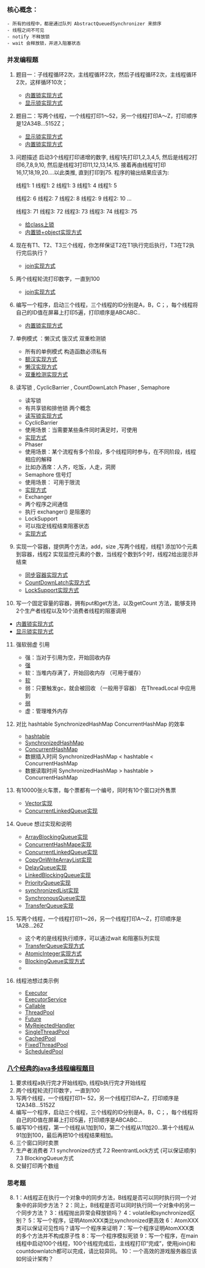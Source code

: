 
### 核心概念：
    - 所有的线程中，都是通过队列 AbstractQueuedSynchronizer 来排序
    - 线程之间不可见
    - notify 不释放锁
    - wait 会释放锁，并进入阻塞状态
### 并发编程题
1. 题目一：子线程循环2次，主线程循环2次，然后子线程循环2次，主线程循环2次，这样循环10次；
    - [内置锁实现方式](src/main/java/com/javaniuniu/juc/loop/output/subject1/T1.java)
    - [显示锁实现方式](src/main/java/com/javaniuniu/juc/loop/output/subject1/T2.java)
2. 题目二：写两个线程，一个线程打印1～52，另一个线程打印A～Z，打印顺序是12A34B...5152Z；
    - [显示锁实现方式](src/main/java/com/javaniuniu/juc/loop/output/subject2/D1.java)
    - [内置锁实现方式](src/main/java/com/javaniuniu/juc/loop/output/subject2/Demo1.java)
    
3. 问题描述 
   启动3个线程打印递增的数字, 线程1先打印1,2,3,4,5, 然后是线程2打印6,7,8,9,10, 然后是线程3打印11,12,13,14,15. 接着再由线程1打印16,17,18,19,20….以此类推, 直到打印到75. 程序的输出结果应该为:
   
   线程1: 1 
   线程1: 2 
   线程1: 3 
   线程1: 4 
   线程1: 5
   
   线程2: 6 
   线程2: 7 
   线程2: 8 
   线程2: 9 
   线程2: 10 
   …
   
   线程3: 71 
   线程3: 72 
   线程3: 73 
   线程3: 74 
   线程3: 75
   - [给class上锁](src/main/java/com/javaniuniu/juc/loop/output/subject3/T1.java)
   - [内置锁+object实现方式](src/main/java/com/javaniuniu/juc/loop/output/subject3/T2.java)
4. 现在有T1、T2、T3三个线程，你怎样保证T2在T1执行完后执行，T3在T2执行完后执行？
    - [join实现方式](src/main/java/com/javaniuniu/juc/loop/output/subject4/T1_join.java)
5. 两个线程轮流打印数字，一直到100
    - [join实现方式](src/main/java/com/javaniuniu/juc/loop/output/subject5/T1.java)
6. 编写一个程序，启动三个线程，三个线程的ID分别是A，B，C；，每个线程将自己的ID值在屏幕上打印5遍，打印顺序是ABCABC..
    - [内置锁实现方式](src/main/java/com/javaniuniu/juc/loop/output/subject6/T2.java)
7. 单例模式 ：懒汉式 饿汉式 双重检测锁
   - 所有的单例模式 构造函数必须私有
   - [额汉实现方式](src/main/java/com/javaniuniu/juc/loop/output/subject7/HungerMan.java)
   - [懒汉实现方式](src/main/java/com/javaniuniu/juc/loop/output/subject7/LazyMan.java)
   - [双重检测实现方式](src/main/java/com/javaniuniu/juc/loop/output/subject7/DoubleCheck.java)
   
8. 读写锁 , CyclicBarrier ,  CountDownLatch Phaser , Semaphore
   - 读写锁
    - 有共享锁和排他锁 两个概念
    - [读写锁实现方式](src/main/java/com/javaniuniu/juc/loop/output/subject8/Test_ReadWriteLock.java)
   - CyclicBarrier
    - 使用场景：当需要某些条件同时满足时，可使用
    - [实现方式](src/main/java/com/javaniuniu/juc/loop/output/subject8/Test_CyclicBarrier.java)
   - Phaser
    - 使用场景：某个流程有多个阶段，多个线程同时参与，在不同阶段，线程相应的解释
    - 比如办酒席：人齐，吃饭，人走，洞房
   - Semaphore 信号灯
    - 使用场景： 可用于限流
    - [实现方式](src/main/java/com/javaniuniu/juc/loop/output/subject8/Test_Semaphore.java)
   - Exchanger
    - 两个程序之间通信
    - 执行 exchanger() 是阻塞的
   - LockSupport 
    - 可以指定线程结束阻塞状态
    - [实现方式](src/main/java/com/javaniuniu/juc/loop/output/subject8/Test_LockSupport.java)
   
9. 实现一个容器，提供两个方法，add，size ,写两个线程，线程1 添加10个元素到容器，线程2 实现监控元素的个数，当线程个数到5个时，线程2给出提示并结束
   - [同步容器实现方式](src/main/java/com/javaniuniu/juc/loop/output/subject9/T1_NotifyHoldingLock.java)
   - [CountDownLatch实现方式](src/main/java/com/javaniuniu/juc/loop/output/subject9/T1_NotifyHoldingLock.java)
   - [LockSupport实现方式](src/main/java/com/javaniuniu/juc/loop/output/subject9/T1_LockSupport.java)
10. 写一个固定容量的容器，拥有put和get方法，以及getCount 方法，能够支持2个生产者线程以及10个消费者线程的阻塞调用
   - [内置锁实现方式](src/main/java/com/javaniuniu/juc/loop/output/subject10/T1_Container.java)
   - [显示锁实现方式](src/main/java/com/javaniuniu/juc/loop/output/subject10/T2_Container.java)
11. 强软弱虚 引用
    - 强：当对于引用为空，开始回收内存
    - [强](src/main/java/com/javaniuniu/juc/loop/output/subject11/Test_NormalReference.java)
    - 软：当堆内存满了，开始回收内存  （可用于缓存）
    - [软](src/main/java/com/javaniuniu/juc/loop/output/subject11/Test_SoftReference.java)
    - 弱：只要触发gc，就会被回收    （一般用于容器） 在ThreadLocal 中应用到
    - [弱](src/main/java/com/javaniuniu/juc/loop/output/subject11/Test_WeakReference.java)
    - 虚：管理堆外内存  
   
12. 对比 hashtable SynchronizedHashMap  ConcurrentHashMap 的效率
    - [hashtable](src/main/java/com/javaniuniu/juc/loop/output/subject12/Test_Hashtable.java)
    - [SynchronizedHashMap](src/main/java/com/javaniuniu/juc/loop/output/subject12/Test_SynchronizedHashMap.java)
    - [ConcurrentHashMap](src/main/java/com/javaniuniu/juc/loop/output/subject12/Test_ConcurrentHashMap.java)
    - 数据插入时间 SynchronizedHashMap < hashtable < ConcurrentHashMap
    - 数据读取时间 SynchronizedHashMap > hashtable > ConcurrentHashMap
  
13. 有10000张火车票，每个票都有一个编号，同时有10个窗口对外售票
    - [Vector实现](src/main/java/com/javaniuniu/juc/loop/output/subject13/Test_TicketSell_vector2.java)
    - [ConcurrentLinkedQueue实现](src/main/java/com/javaniuniu/juc/loop/output/subject13/Test_TicketSell_ConcurrentLinkedQueue.java)
   
14. Queue 想过实现和说明
    - [ArrayBlockingQueue实现](src/main/java/com/javaniuniu/juc/loop/output/subject14/Test_ArrayBlockingQueue.java)
    - [ConcurrentHashMape实现](src/main/java/com/javaniuniu/juc/loop/output/subject14/Test_ConcurrentHashMap.java)
    - [ConcurrentLinkedQueue实现](src/main/java/com/javaniuniu/juc/loop/output/subject14/Test_ConcurrentLinkedQueue.java)
    - [CopyOnWriteArrayList实现](src/main/java/com/javaniuniu/juc/loop/output/subject14/Test_CopyOnWriteArrayList.java)
    - [DelayQueue实现](src/main/java/com/javaniuniu/juc/loop/output/subject14/Test_DelayQueue.java)
    - [LinkedBlockingQueue实现](src/main/java/com/javaniuniu/juc/loop/output/subject14/Test_LinkedBlockingQueue.java)
    - [PriorityQueue实现](src/main/java/com/javaniuniu/juc/loop/output/subject14/Test_PriorityQueue.java)
    - [synchronizedList实现](src/main/java/com/javaniuniu/juc/loop/output/subject14/Test_SynchronizedList.java)
    - [SynchronousQueue实现](src/main/java/com/javaniuniu/juc/loop/output/subject14/Test_SynchronousQueue.java)
    - [TransferQueue实现](src/main/java/com/javaniuniu/juc/loop/output/subject14/Test_TransferQueue.java)
   
15. 写两个线程，一个线程打印1～26，另一个线程打印A～Z，打印顺序是1A2B...26Z
    - 这个考的是线程执行顺序，可以通过wait 和阻塞队列实现
    - [TransferQueue实现方式](src/main/java/com/javaniuniu/juc/loop/output/subject15/Test_TransferQueue.java)
    - [AtomicInteger实现方式](src/main/java/com/javaniuniu/juc/loop/output/subject15/Test_AtomicInteger.java)
    - [BlockingQueue实现方式](src/main/java/com/javaniuniu/juc/loop/output/subject15/Test_BlockingQueue.java)
    - 
    
16. 线程池想过类示例
    - [Executor](src/main/java/com/javaniuniu/juc/loop/output/subject16/Test_Executor.java)
    - [ExecutorService](src/main/java/com/javaniuniu/juc/loop/output/subject16/Test_ExecutorService.java)
    - [Callable](src/main/java/com/javaniuniu/juc/loop/output/subject16/Test_Callable.java)
    - [ThreadPool](src/main/java/com/javaniuniu/juc/loop/output/subject16/Test_ThreadPool.java)
    - [Future](src/main/java/com/javaniuniu/juc/loop/output/subject16/Test_Future.java)
    - [MyRejectedHandler](src/main/java/com/javaniuniu/juc/loop/output/subject16/Test_MyRejectedHandler.java)
    - [SingleThreadPool](src/main/java/com/javaniuniu/juc/loop/output/subject16/Test_SingleThreadPool.java)
    - [CachedPool](src/main/java/com/javaniuniu/juc/loop/output/subject16/Test_CachedPool.java)
    - [FixedThreadPool](src/main/java/com/javaniuniu/juc/loop/output/subject16/Test_FixedThreadPool.java)
    - [ScheduledPool](src/main/java/com/javaniuniu/juc/loop/output/subject16/Test_ScheduledPool.java)
    
    
    


### [八个经典的java多线程编程题目](https://blog.csdn.net/shinecjj/article/details/103792151)

1. 要求线程a执行完才开始线程b, 线程b执行完才开始线程
2. 两个线程轮流打印数字，一直到100
3. 写两个线程，一个线程打印1~ 52，另一个线程打印A~Z，打印顺序是12A34B...5152Z
4. 编写一个程序，启动三个线程，三个线程的ID分别是A，B，C；，每个线程将自己的ID值在屏幕上打印5遍，打印顺序是ABCABC...
5. 编写10个线程，第一个线程从1加到10，第二个线程从11加20…第十个线程从91加到100，最后再把10个线程结果相加。
6. 三个窗口同时卖票
7.  生产者消费者
    7.1 synchronized方式
    7.2 ReentrantLock方式 (可以保证顺序)
    7.3 BlockingQueue方式
8. 交替打印两个数组

   
### 思考题
8. 1：A线程正在执行一个对象中的同步方法，B线程是否可以同时执行同一个对象中的非同步方法？
   2：同上，B线程是否可以同时执行同一个对象中的另一个同步方法？
   3：线程抛出异常会释放锁吗？
   4：volatile和synchronized区别？
   5：写一个程序，证明AtomXXX类比synchronized更高效
   6：AtomXXX类可以保证可见性吗？请写一个程序来证明
   7：写一个程序证明AtomXXX类的多个方法并不构成原子性
   8：写一个程序模拟死锁
   9：写一个程序，在main线程中启动100个线程，100个线程完成后，主线程打印“完成”，使用join()和countdownlatch都可以完成，请比较异同。
   10：一个高效的游戏服务器应该如何设计架构？